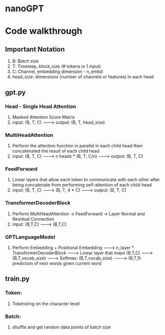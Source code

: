 # nanoGPT

# Code walkthrough

## Important Notation
1. B: Batch size
2. T: Timestep, block_size (# tokens in 1 input)
3. C: Channel, embedding dimension - n_embd
4. head_size: dimensions (number of channels or features) in each head

## gpt.py
### Head - Single Head Attention
1. Masked Attention Score Matrix
2. input: (B, T, C) ---> output: (B, T, head_size)


### MultiHeadAttention
1. Perform the attention function in parallel in each child head then concatenated the result of each child head
2. input: (B, T, C) ---> n heads * (B, T, C/n) ---> output: (B, T, C)

### FeedForward
1. Linear layers that allow each token to communicate with each other after being concatenate from performing self-attention of each child head
2. input: (B, T, C) ---> (B, T, 4 * C) ---> output: (B, T, C)

### TransformerDecoderBlock
1. Perform MultiHeadAttention -> FeedForward -> Layer Normal  and Residual Connection
2. input: (B,T,C) ---> (B,T,C)

### GPTLanguageModel
1. Perform Embedding + Positional Embedding 
---> n_layer * TransformerDecoderBlock
---> Linear layer that maps (B,T,C) ---> (B,T,vocab_size)
---> Softmax: (B,T,vocab_size) ----> (B,T,1): prediction of next words given current word


## train.py
### Token:
1. Tokenizing on the character level
### Batch:
1. shuffle and get random data points of batch size

